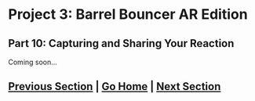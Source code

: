 # Project 3: Barrel Bouncer AR Edition

## Part 10: Capturing and Sharing Your Reaction

Coming soon...

## [Previous Section](../game-loop) | [Go Home](..) | [Next Section](../submission)
